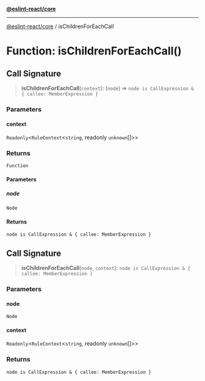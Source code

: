[**@eslint-react/core**](../README.md)

***

[@eslint-react/core](../README.md) / isChildrenForEachCall

# Function: isChildrenForEachCall()

## Call Signature

> **isChildrenForEachCall**(`context`): (`node`) => `node is CallExpression & { callee: MemberExpression }`

### Parameters

#### context

`Readonly`\<`RuleContext`\<`string`, readonly `unknown`[]\>\>

### Returns

`Function`

#### Parameters

##### node

`Node`

#### Returns

`node is CallExpression & { callee: MemberExpression }`

## Call Signature

> **isChildrenForEachCall**(`node`, `context`): `node is CallExpression & { callee: MemberExpression }`

### Parameters

#### node

`Node`

#### context

`Readonly`\<`RuleContext`\<`string`, readonly `unknown`[]\>\>

### Returns

`node is CallExpression & { callee: MemberExpression }`
